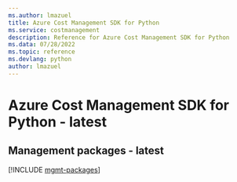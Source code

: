```yaml
---
ms.author: lmazuel
title: Azure Cost Management SDK for Python
ms.service: costmanagement
description: Reference for Azure Cost Management SDK for Python
ms.data: 07/28/2022
ms.topic: reference
ms.devlang: python
author: lmazuel
---
```

# Azure Cost Management SDK for Python - latest

## Management packages - latest
[!INCLUDE [mgmt-packages](cost-management-mgmt-index.md)]